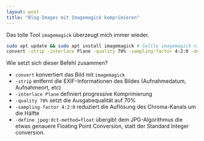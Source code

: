 ```yaml
---
layout: post
title: "Blog-Images mit Imagemagick komprimieren"
---
```


Das tolle Tool `imagemagick` überzeugt mich immer wieder. 

```bash
sudo apt update && sudo apt install imagemagick # Sollte imagemagick nicht bereits installiert sein.
convert -strip -interlace Plane -quality 70% -sampling-factor 4:2:0 -define jpeg:dct-method=float source.jpg output.jpg
```

Wie setzt sich dieser Befehl zusammen?

- `convert` konvertiert das Bild mit `imagemagick`
- `-strip` entfernt die EXIF-Informationen des Bildes (Aufnahmedatum, Aufnahmeort, etc)
- `-interlace Plane` definiert progressive Komprimierung
- `-quality 70%` setzt die Ausgabequalität auf 70%
- `-sampling-factor 4:2:0` reduziert die Auflösung des Chroma-Kanals um die Hälfte
- `-define jpeg:dct-method=float` übergibt dem JPG-Algorithmus die etwas genauere Floating Point Conversion, statt der Standard Integer conversion.
